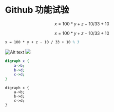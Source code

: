 # Github 功能试验

$$x = 100 * y + z - 10 / 33 + 10 % 3$$

```math
x = 100 * y + z - 10 / 33 + 10 % 3
```

```latex
x = 100 * y + z - 10 / 33 + 10 % 3
```
![Alt text](https://raw.github.com/potherca-blog/StackOverflow/master/question.13808020.include-an-svg-hosted-on-github-in-markdown/controllers_brief.svg?sanitize=true)
<img src="https://raw.github.com/potherca-blog/StackOverflow/master/question.13808020.include-an-svg-hosted-on-github-in-markdown/controllers_brief.svg?sanitize=true">

```dot
digraph x {
    a->b;
    b->d;
    c->d;
}
```


```gv
digraph x {
    a->b;
    b->d;
    c->d;
}
```

